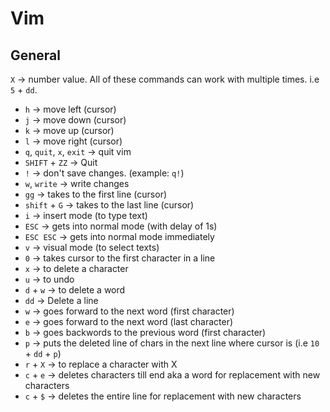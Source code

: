 # Vim

## General
`X` -> number value. All of these commands can work with multiple times. i.e `5` + `dd`.
* `h` -> move left (cursor)
* `j` -> move down (cursor)
* `k` -> move up (cursor)
* `l` -> move right (cursor)
* `q`, `quit`, `x`, `exit` -> quit vim
* `SHIFT` + `ZZ` -> Quit
* `!` -> don't save changes. (example: `q!`)
* `w`, `write` -> write changes
* `gg` -> takes to the first line (cursor)
* `shift` + `G` -> takes to the last line (cursor)
* `i` -> insert mode (to type text)
* `ESC` -> gets into normal mode (with delay of 1s)
* `ESC ESC` -> gets into normal mode immediately
* `v` -> visual mode (to select texts)
* `0` -> takes cursor to the first character in a line
* `x` -> to delete a character
* `u` -> to undo
* `d` + `w` -> to delete a word
* `dd` -> Delete a line
* `w` -> goes forward to the next word (first character)
* `e` -> goes forward to the next word (last character)
* `b` -> goes backwords to the previous word (first character)
* `p` -> puts the deleted line of chars in the next line where cursor is (i.e `10` + `dd` + `p`)
* `r` + `X` -> to replace a character with X
* `c` + `e` -> deletes characters till end aka a word for replacement with new characters
* `c` + `$` -> deletes the entire line for replacement with new characters
